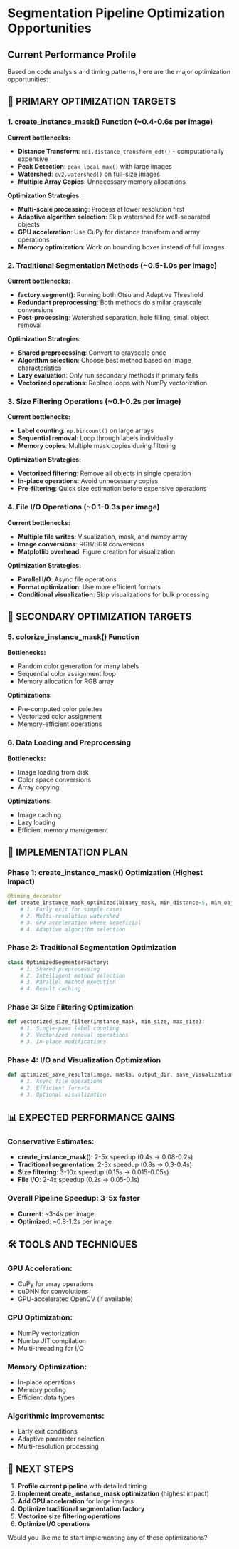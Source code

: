 # Segmentation Pipeline Optimization Opportunities

## Current Performance Profile

Based on code analysis and timing patterns, here are the major optimization opportunities:

## 🎯 **PRIMARY OPTIMIZATION TARGETS**

### 1. **create_instance_mask()** Function (~0.4-0.6s per image)
**Current bottlenecks:**
- **Distance Transform**: `ndi.distance_transform_edt()` - computationally expensive
- **Peak Detection**: `peak_local_max()` with large images
- **Watershed**: `cv2.watershed()` on full-size images
- **Multiple Array Copies**: Unnecessary memory allocations

**Optimization Strategies:**
- **Multi-scale processing**: Process at lower resolution first
- **Adaptive algorithm selection**: Skip watershed for well-separated objects
- **GPU acceleration**: Use CuPy for distance transform and array operations
- **Memory optimization**: Work on bounding boxes instead of full images

### 2. **Traditional Segmentation Methods** (~0.5-1.0s per image)
**Current bottlenecks:**
- **factory.segment()**: Running both Otsu and Adaptive Threshold
- **Redundant preprocessing**: Both methods do similar grayscale conversions
- **Post-processing**: Watershed separation, hole filling, small object removal

**Optimization Strategies:**
- **Shared preprocessing**: Convert to grayscale once
- **Algorithm selection**: Choose best method based on image characteristics
- **Lazy evaluation**: Only run secondary methods if primary fails
- **Vectorized operations**: Replace loops with NumPy vectorization

### 3. **Size Filtering Operations** (~0.1-0.2s per image)
**Current bottlenecks:**
- **Label counting**: `np.bincount()` on large arrays
- **Sequential removal**: Loop through labels individually
- **Memory copies**: Multiple mask copies during filtering

**Optimization Strategies:**
- **Vectorized filtering**: Remove all objects in single operation
- **In-place operations**: Avoid unnecessary copies
- **Pre-filtering**: Quick size estimation before expensive operations

### 4. **File I/O Operations** (~0.1-0.3s per image)
**Current bottlenecks:**
- **Multiple file writes**: Visualization, mask, and numpy array
- **Image conversions**: RGB/BGR conversions
- **Matplotlib overhead**: Figure creation for visualization

**Optimization Strategies:**
- **Parallel I/O**: Async file operations
- **Format optimization**: Use more efficient formats
- **Conditional visualization**: Skip visualizations for bulk processing

## 🔬 **SECONDARY OPTIMIZATION TARGETS**

### 5. **colorize_instance_mask()** Function
**Bottlenecks:**
- Random color generation for many labels
- Sequential color assignment loop
- Memory allocation for RGB array

**Optimizations:**
- Pre-computed color palettes
- Vectorized color assignment
- Memory-efficient operations

### 6. **Data Loading and Preprocessing**
**Bottlenecks:**
- Image loading from disk
- Color space conversions
- Array copying

**Optimizations:**
- Image caching
- Lazy loading
- Efficient memory management

## 🚀 **IMPLEMENTATION PLAN**

### Phase 1: **create_instance_mask()** Optimization (Highest Impact)
```python
@timing_decorator
def create_instance_mask_optimized(binary_mask, min_distance=5, min_object_size=10, max_object_size=None):
    # 1. Early exit for simple cases
    # 2. Multi-resolution watershed
    # 3. GPU acceleration where beneficial
    # 4. Adaptive algorithm selection
```

### Phase 2: **Traditional Segmentation** Optimization
```python
class OptimizedSegmenterFactory:
    # 1. Shared preprocessing
    # 2. Intelligent method selection
    # 3. Parallel method execution
    # 4. Result caching
```

### Phase 3: **Size Filtering** Optimization
```python
def vectorized_size_filter(instance_mask, min_size, max_size):
    # 1. Single-pass label counting
    # 2. Vectorized removal operations
    # 3. In-place modifications
```

### Phase 4: **I/O and Visualization** Optimization
```python
def optimized_save_results(image, masks, output_dir, save_visualization=True):
    # 1. Async file operations
    # 2. Efficient formats
    # 3. Optional visualization
```

## 📊 **EXPECTED PERFORMANCE GAINS**

### Conservative Estimates:
- **create_instance_mask()**: 2-5x speedup (0.4s → 0.08-0.2s)
- **Traditional segmentation**: 2-3x speedup (0.8s → 0.3-0.4s)
- **Size filtering**: 3-10x speedup (0.15s → 0.015-0.05s)
- **File I/O**: 2-4x speedup (0.2s → 0.05-0.1s)

### **Overall Pipeline Speedup**: 3-5x faster
- **Current**: ~3-4s per image
- **Optimized**: ~0.8-1.2s per image

## 🛠️ **TOOLS AND TECHNIQUES**

### GPU Acceleration:
- CuPy for array operations
- cuDNN for convolutions
- GPU-accelerated OpenCV (if available)

### CPU Optimization:
- NumPy vectorization
- Numba JIT compilation
- Multi-threading for I/O

### Memory Optimization:
- In-place operations
- Memory pooling
- Efficient data types

### Algorithmic Improvements:
- Early exit conditions
- Adaptive parameter selection
- Multi-resolution processing

## 🎯 **NEXT STEPS**

1. **Profile current pipeline** with detailed timing
2. **Implement create_instance_mask optimization** (highest impact)
3. **Add GPU acceleration** for large images
4. **Optimize traditional segmentation factory**
5. **Vectorize size filtering operations**
6. **Optimize I/O operations**

Would you like me to start implementing any of these optimizations? 